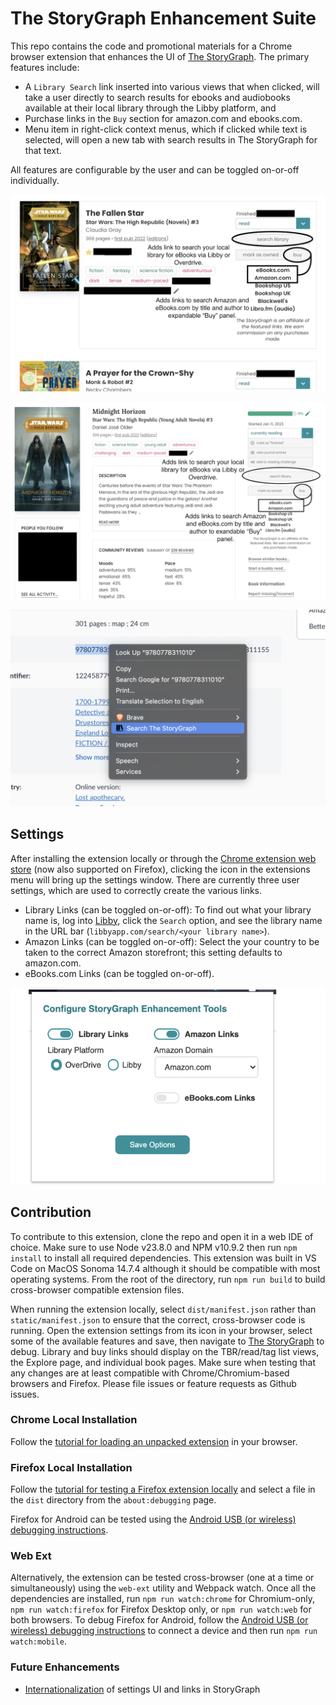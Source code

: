 # The StoryGraph Enhancement Suite

This repo contains the code and promotional materials for a Chrome browser extension that enhances the UI of [The StoryGraph](https://app.thestorygraph.com/). The primary features include:

* A `Library Search` link inserted into various views that when clicked, will take a user directly to search results for ebooks and audiobooks available at their local library through the Libby platform, and
* Purchase links in the `Buy` section for amazon.com and ebooks.com.
* Menu item in right-click context menus, which if clicked while text is selected, will open a new tab with search results in The StoryGraph for that text.

All features are configurable by the user and can be toggled on-or-off individually.

![Screenshot of books in list view with added library and purchase links.](/screenshots/list-view.png)

![Screenshot of book in book view with added library and purchase links.](/screenshots/book-view.png)

![Screenshot of the Search The StoryGraph feature in the right-click context menu.](/screenshots/search.png)

## Settings

After installing the extension locally or through the [Chrome extension web store](https://chrome.google.com/webstore/detail/storygraph-enhancement-to/fajbhmhackggapdpaameagbchbjfbnno) (now also supported on Firefox), clicking the icon in the extensions menu will bring up the settings window. There are currently three user settings, which are used to correctly create the various links.

* Library Links (can be toggled on-or-off): To find out what your library name is, log into [Libby](https://libbyapp.com/), click the `Search` option, and see the library name in the URL bar (`libbyapp.com/search/<your library name>`).
* Amazon Links (can be toggled on-or-off): Select the your country to be taken to the correct Amazon storefront; this setting defaults to amazon.com.
* eBooks.com Links (can be toggled on-or-off).

![Screenshot of options panel](screenshots/options.png)

## Contribution

To contribute to this extension, clone the repo and open it in a web IDE of choice. Make sure to use Node v23.8.0 and NPM v10.9.2 then run `npm install` to install all required dependencies. This extension was built in VS Code on MacOS Sonoma 14.7.4 although it should be compatible with most operating systems. From the root of the directory, run `npm run build` to build cross-browser compatible extension files.

When running the extension locally, select `dist/manifest.json` rather than `static/manifest.json` to ensure that the correct, cross-browser code is running. Open the extension settings from its icon in your browser, select some of the available features and save, then navigate to [The StoryGraph](https://app.thestorygraph.com/) to debug. Library and buy links should display on the TBR/read/tag list views, the Explore page, and individual book pages. Make sure when testing that any changes are at least compatible with Chrome/Chromium-based browsers and Firefox. Please file issues or feature requests as Github issues.

### Chrome Local Installation

Follow the [tutorial for loading an unpacked extension](https://developer.chrome.com/docs/extensions/mv3/getstarted/#manifest) in your browser.

### Firefox Local Installation

Follow the [tutorial for testing a Firefox extension locally](https://developer.mozilla.org/en-US/docs/Mozilla/Add-ons/WebExtensions/Your_first_WebExtension#installing) and select a file in the `dist` directory from the `about:debugging` page.

Firefox for Android can be tested using the [Android USB (or wireless) debugging instructions](https://extensionworkshop.com/documentation/develop/developing-extensions-for-firefox-for-android/).

### Web Ext

Alternatively, the extension can be tested cross-browser (one at a time or simultaneously) using the `web-ext` utility and Webpack watch. Once all the dependencies are installed, run `npm run watch:chrome` for Chromium-only, `npm run watch:firefox` for Firefox Desktop only, or `npm run watch:web` for both browsers. To debug Firefox for Android, follow the [Android USB (or wireless) debugging instructions](https://extensionworkshop.com/documentation/develop/developing-extensions-for-firefox-for-android/) to connect a device and then run `npm run watch:mobile`.

### Future Enhancements

* [Internationalization](https://developer.chrome.com/docs/extensions/reference/i18n/#how-to-support-multiple-languages) of settings UI and links in StoryGraph
